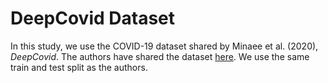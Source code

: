 # DeepCovid Dataset

In this study, we use the COVID-19 dataset shared by Minaee et al. (2020), *DeepCovid*. The authors have shared the dataset [here](https://www.dropbox.com/s/9w8nmj791c9ogsx/data_upload_v3.zip?dl=0). We use the same train and test split as the authors.
